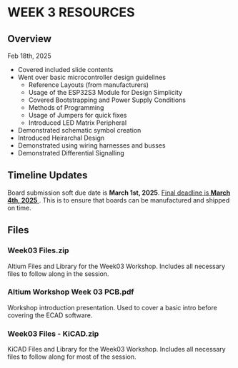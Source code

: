 # WEEK 3 RESOURCES

## Overview

Feb 18th, 2025

- Covered included slide contents
- Went over basic microcontroller design guidelines
    - Reference Layouts (from manufacturers)
    - Usage of the ESP32S3 Module for Design Simplicity
    - Covered Bootstrapping and Power Supply Conditions
    - Methods of Programming
    - Usage of Jumpers for quick fixes
    - Introduced LED Matrix Peripheral
- Demonstrated schematic symbol creation
- Introduced Heirarchal Design
- Demonstrated using wiring harnesses and busses
- Demonstrated Differential Signalling

## Timeline Updates
Board submission soft due date is **March 1st, 2025**. <ins>Final deadline is **March 4th, 2025** </ins>. This is to ensure that boards can be manufactured and shipped on time.

## Files
### Week03 Files.zip
Altium Files and Library for the Week03 Workshop. Includes all necessary files to follow along in the session.

### Altium Workshop Week 03 PCB.pdf
Workshop introduction presentation. Used to cover a basic intro before covering the ECAD software.

### Week03 Files - KiCAD.zip
KiCAD Files and Library for the Week03 Workshop. Includes all necessary files to follow along for most of the session.